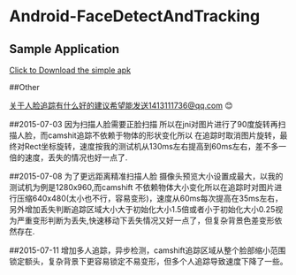 # Android-FaceDetectAndTracking

## Sample Application
<a href="https://raw.githubusercontent.com/guojunyi/Android-FaceDetectAndTracking
/master/apk/FaceDetectAndTracking.apk" target="_blank" title="Download From Google Play">Click to Download the simple apk</a>

##Other

关于人脸追踪有什么好的建议希望能发送1413111736@qq.com :blush:

##2015-07-03
因为扫描人脸需要正脸扫描 所以在jni对图片进行了90度旋转再扫描人脸，而camshit追踪不依赖于物体的形状变化所以
在追踪时取消图片旋转，最终对Rect坐标旋转，速度按我的测试机从130ms左右提高到60ms左右，差不多一倍的速度，丢失的情况也好一点了.


##2015-07-08
为了更远距离精准扫描人脸 摄像头预览大小设置成最大，以我的测试机为例是1280x960,而camshift 不依赖物体大小变化所以在追踪时对图片进行压缩640x480(太小也不行，容易变形)，速度从60ms每次提高在35ms左右，
另外增加丢失判断追踪区域大小大于初始化大小1.5倍或者小于初始化大小0.25视为严重变形判断为丢失,快速移动下丢失情况又好一点了，但复杂背景色差变形依然存在.


##2015-07-11
增加多人追踪，异步检测，camshift追踪区域从整个脸部缩小范围锁定额头，复杂背景下更容易锁定不易变形，但多个人追踪导致速度下降了一些。

